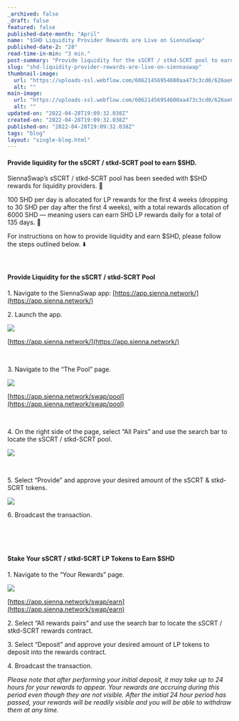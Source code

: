```yaml
---
_archived: false
_draft: false
featured: false
published-date-month: "April"
name: "$SHD Liquidity Provider Rewards are Live on SiennaSwap"
published-date-2: "28"
read-time-in-min: "3 min."
post-summary: "Provide liquidity for the sSCRT / stkd-SCRT pool to earn $SHD."
slug: "shd-liquidity-provider-rewards-are-live-on-siennaswap"
thumbnail-image:
  url: "https://uploads-ssl.webflow.com/60621456954600aa473c3cd0/626ae66414422482914f68df_SHD%20LP%20Rewards%20Blog%20Thump.jpg"
  alt: ""
main-image:
  url: "https://uploads-ssl.webflow.com/60621456954600aa473c3cd0/626ae6611c08e1656bc6e148_SHD%20LP%20Rewards%20Blog.jpg"
  alt: ""
updated-on: "2022-04-28T19:09:32.038Z"
created-on: "2022-04-28T19:09:32.038Z"
published-on: "2022-04-28T19:09:32.038Z"
tags: "blog"
layout: "single-blog.html"
---
```


#### Provide liquidity for the sSCRT / stkd-SCRT pool to earn $SHD.

SiennaSwap’s sSCRT / stkd-SCRT pool has been seeded with $SHD rewards for liquidity providers. 🎉

100 SHD per day is allocated for LP rewards for the first 4 weeks (dropping to 30 SHD per day after the first 4 weeks), with a total rewards allocation of 6000 SHD — meaning users can earn SHD LP rewards daily for a total of 135 days. 🚀

For instructions on how to provide liquidity and earn $SHD, please follow the steps outlined below. ⬇️

‍

#### Provide Liquidity for the sSCRT / stkd-SCRT Pool

1\. Navigate to the SiennaSwap app: [https://app.sienna.network/](https://app.sienna.network/)

2\. Launch the app.

![](https://uploads-ssl.webflow.com/60621456954600aa473c3cd0/626ae4ac70c911fcf607e661_1*sqant1TFAot1Z3_VyRswjA.png)

[https://app.sienna.network/](https://app.sienna.network/)

‍

3\. Navigate to the “The Pool” page.

![](https://uploads-ssl.webflow.com/60621456954600aa473c3cd0/626ae4e5d1333c1fc3151a9f_1*tEqUjDW4V86kde1HLegRHA.png)

[https://app.sienna.network/swap/pool](https://app.sienna.network/swap/pool)

‍

4\. On the right side of the page, select “All Pairs” and use the search bar to locate the sSCRT / stkd-SCRT pool.

![](https://uploads-ssl.webflow.com/60621456954600aa473c3cd0/626ae51da298497dafd778a2_1*lENf4yHAd8Si9z17Zu_Vzw.png)

‍

5\. Select “Provide” and approve your desired amount of the sSCRT & stkd-SCRT tokens.

![](https://uploads-ssl.webflow.com/60621456954600aa473c3cd0/626ae5403399fd241f5bce30_1*JNdhUp5fkqSN0ABgS6XcGA.png)

6\. Broadcast the transaction.

‍

‍

#### Stake Your sSCRT / stkd-SCRT LP Tokens to Earn $SHD

1\. Navigate to the “Your Rewards” page.

  

![](https://uploads-ssl.webflow.com/60621456954600aa473c3cd0/626ae59181ca4d7abafa0b5e_1*Xffh1VwQg8b2F_Gf0rxxlw.png)

[https://app.sienna.network/swap/earn](https://app.sienna.network/swap/earn)

2\. Select “All rewards pairs” and use the search bar to locate the sSCRT / stkd-SCRT rewards contract.

3\. Select “Deposit” and approve your desired amount of LP tokens to deposit into the rewards contract.

4\. Broadcast the transaction.

_Please note that after performing your initial deposit, it may take up to 24 hours for your rewards to appear. Your rewards are accruing during this period even though they are not visible. After the initial 24 hour period has passed, your rewards will be readily visible and you will be able to withdraw them at any time._

‍

‍
